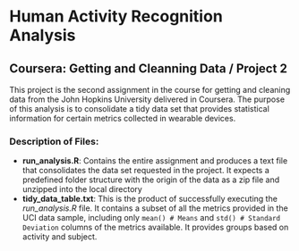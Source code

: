 # Human Activity Recognition Analysis
## Coursera: Getting and Cleanning Data / Project 2


This project is the second assignment in the course for getting and cleaning data from the John Hopkins University delivered in Coursera. The purpose of this analysis is to consolidate a tidy data set that provides statistical information for certain metrics collected in wearable devices.


### Description of Files:
- **run_analysis.R**: Contains the entire assignment and produces a text file that consolidates the data set requested in the project. It expects a predefined folder structure with the origin of the data as a zip file and unzipped into the local directory
- **tidy_data_table.txt**: This is the product of successfully executing the *run_analysis.R* file. It contains a subset of all the metrics provided in the UCI data sample, including only `mean() # Means` and `std() # Standard Deviation` columns of the metrics available. It provides groups based on activity and subject.
